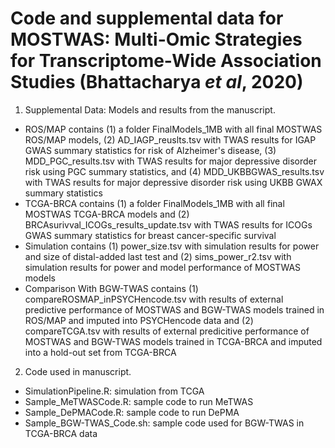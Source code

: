 # Code and supplemental data for MOSTWAS: Multi-Omic Strategies for Transcriptome-Wide Association Studies (Bhattacharya *et al*, 2020)

1. Supplemental Data: Models and results from the manuscript.
  - ROS/MAP contains (1) a folder FinalModels_1MB with all final MOSTWAS ROS/MAP models, (2) AD_IAGP_reuslts.tsv with TWAS results for IGAP GWAS summary statistics for risk of Alzheimer's disease, (3) MDD_PGC_results.tsv with TWAS results for major depressive disorder risk using PGC summary statistics, and (4) MDD_UKBBGWAS_results.tsv with TWAS results for major depressive disorder risk using UKBB GWAX summary statistics
  - TCGA-BRCA contains (1) a folder FinalModels_1MB with all final MOSTWAS TCGA-BRCA models and (2) BRCAsurivval_ICOGs_results_update.tsv with TWAS results for ICOGs GWAS summary statistics for breast cancer-specific survival
  - Simulation contains (1) power_size.tsv with simulation results for power and size of distal-added last test and (2) sims_power_r2.tsv with simulation results for power and model performance of MOSTWAS models
  - Comparison With BGW-TWAS contains (1) compareROSMAP_inPSYCHencode.tsv with results of external predictive performance of MOSTWAS and BGW-TWAS models trained in ROS/MAP and imputed into PSYCHencode data and (2) compareTCGA.tsv with results of external predicitive performance of MOSTWAS and BGW-TWAS models trained in TCGA-BRCA and imputed into a hold-out set from TCGA-BRCA

2. Code used in manuscript.
  - SimulationPipeline.R: simulation from TCGA
  - Sample_MeTWASCode.R: sample code to run MeTWAS
  - Sample_DePMACode.R: sample code to run DePMA
  - Sample_BGW-TWAS_Code.sh: sample code used for BGW-TWAS in TCGA-BRCA data
